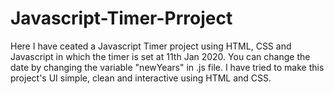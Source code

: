 # Javascript-Timer-Prroject
Here I have ceated a Javascript Timer project using HTML, CSS and Javascript in which the timer is set at 11th Jan 2020. You can change the date by changing the variable "newYears" in .js file.
I have tried to make this project's UI simple, clean and interactive using HTML and CSS.
